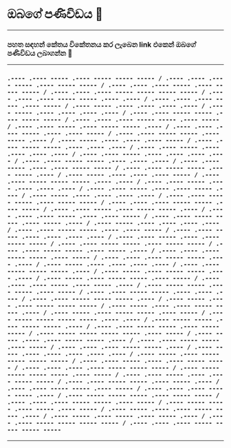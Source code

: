 # ඔබගේ පණිවිඩය 👀
***
### පහත සඳහන් කේතය විකේතනය කර ලැබෙන link එකෙන් ඔබගේ පණිවිඩය ලබාගන්න 🤗

***

### `.---- .---- ----- .---- ----- ----- ----- / .---- .---- .---- ----- .---- ----- ----- / .---- .---- .---- ----- .---- ----- ----- / .---- .---- .---- ----- ----- ----- ----- / .---- .---- .---- ----- ----- .---- .---- / .---- .---- .---- ----- .---- ----- / .---- ----- .---- .---- .---- .---- / .---- ----- .---- .---- .---- .---- / .---- .---- ----- ----- .---- ----- ----- / .---- .---- .---- ----- ----- .---- ----- / .---- .---- ----- .---- ----- ----- .---- / .---- .---- .---- ----- .---- .---- ----- / .---- .---- ----- ----- .---- ----- .---- / .---- ----- .---- .---- .---- ----- / .---- .---- ----- ----- .---- .---- .---- / .---- .---- ----- .---- .---- .---- .---- / .---- .---- ----- .---- .---- .---- .---- / .---- .---- ----- ----- .---- .---- .---- / .---- .---- ----- .---- .---- ----- ----- / .---- .---- ----- ----- .---- ----- .---- / .---- ----- .---- .---- .---- ----- / .---- .---- ----- ----- ----- .---- .---- / .---- .---- ----- .---- .---- .---- .---- / .---- .---- ----- .---- .---- ----- .---- / .---- ----- .---- .---- .---- .---- / .---- .---- ----- ----- .---- ----- ----- / .---- .---- .---- ----- ----- .---- ----- / .---- .---- ----- .---- ----- ----- .---- / .---- .---- .---- ----- .---- .---- ----- / .---- .---- ----- ----- .---- ----- .---- / .---- ----- .---- .---- .---- .---- / .---- .---- ----- ----- .---- .---- ----- / .---- .---- ----- .---- .---- .---- .---- / .---- .---- ----- .---- .---- ----- ----- / .---- .---- ----- ----- .---- ----- ----- / .---- .---- ----- ----- .---- ----- .---- / .---- .---- .---- ----- ----- .---- ----- / .---- .---- .---- ----- ----- .---- .---- / .---- ----- .---- .---- .---- .---- / .---- .---- ----- ----- ----- .---- / .---- ----- .---- ----- ----- .---- .---- / .---- ----- .---- ----- ----- .---- ----- / .---- .---- .---- ----- .---- ----- .---- / .---- ----- ----- .---- ----- .---- ----- / .---- .---- ----- ----- .---- .---- .---- / .---- .---- ----- ----- ----- .---- / .---- ----- .---- .---- ----- ----- ----- / .---- ----- .---- .---- ----- ----- .---- / .---- ----- .---- ----- ----- .---- ----- / .---- ----- ----- ----- ----- .---- .---- / .---- ----- ----- .---- ----- ----- .---- / .---- .---- ----- ----- .---- ----- ----- / .---- ----- ----- ----- ----- .---- ----- / .---- ----- .---- .---- ----- ----- .---- / .---- .---- ----- ----- .---- ----- / .---- .---- .---- ----- ----- .---- / .---- ----- .---- .---- .---- .---- .---- / .---- ----- .---- ----- ----- ----- ----- / .---- .---- ----- .---- .---- ----- ----- / .---- .---- .---- .---- ----- ----- ----- / .---- ----- ----- ----- ----- .---- ----- / .---- .---- ----- .---- .---- ----- ----- / .---- .---- ----- ----- .---- ----- .---- / .---- .---- ----- ----- .---- ----- / .---- .---- .---- ----- ----- .---- / .---- ----- ----- ----- .---- ----- ----- / .---- .---- .---- ----- ----- .---- ----- / .---- ----- ----- .---- ----- .---- ----- / .---- ----- .---- .---- ----- ----- .---- / .---- ----- .---- ----- .---- ----- .---- / .---- .---- ----- ----- ----- ----- / .---- .---- .---- ----- ----- ----- ----- `

***


